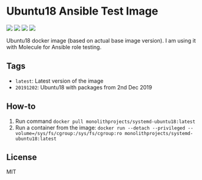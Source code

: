 # Ubuntu18 Ansible Test Image

<a href="https://github.com/MonolithProjects/docker-systemd-ubuntu18/actions"><img src="https://github.com/MonolithProjects/docker-systemd-ubuntu18/workflows/Dockerfile%20test/badge.svg?branch=master"/></a>
<a href="https://hub.docker.com/repository/docker/monolithprojects/systemd-ubuntu18"><img src="https://img.shields.io/microbadger/layers/monolithprojects/systemd-ubuntu18"/></a>
<a href="https://hub.docker.com/repository/docker/monolithprojects/systemd-ubuntu18"><img src="https://img.shields.io/docker/pulls/monolithprojects/systemd-ubuntu18"/></a>
<a href="https://hub.docker.com/repository/docker/monolithprojects/systemd-ubuntu18"><img src="https://img.shields.io/docker/cloud/automated/monolithprojects/systemd-ubuntu18?maxAge=2592000"/></a>

Ubuntu18 docker image (based on actual base image version). I am using it with Molecule for Ansible role testing.

## Tags

  - `latest`: Latest version of the image
  - `20191202`: Ubuntu18 with packages from 2nd Dec 2019


## How-to

  1. Run command `docker pull monolithprojects/systemd-ubuntu18:latest`  
  2. Run a container from the image: `docker run --detach --privileged --volume=/sys/fs/cgroup:/sys/fs/cgroup:ro monolithprojects/systemd-ubuntu18:latest`  

## License

MIT
